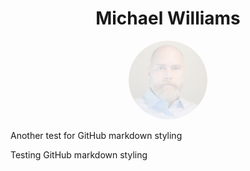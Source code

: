 <!--<p align="center"><img src ="https://www.ers.usda.gov/sites/default/files/images/mikewilliams120x160.png" alt="An image of Michael Williams"></p>-->

<h1 align='center'> Michael Williams</h1>
<p align='center'><img src='https://raw.githubusercontent.com/CriticalWill/CriticalWill/refs/heads/main/Media/2024Profile.png' width='25%' style='opacity:0.2'></img></p>


<span align='right'>Another test for GitHub markdown styling</span>

Testing GitHub markdown styling

<!--

**CriticalWill/CriticalWill** is a ✨ _special_ ✨ repository because its `README.md` (this file) appears on your GitHub profile.

Here are some ideas to get you started:

- 🔭 I’m currently working on ...
- 🌱 I’m currently learning ...
- 👯 I’m looking to collaborate on ...
- 🤔 I’m looking for help with ...
- 💬 Ask me about ...
- 📫 How to reach me: ...
- 😄 Pronouns: ...
- ⚡ Fun fact: ...
-->
